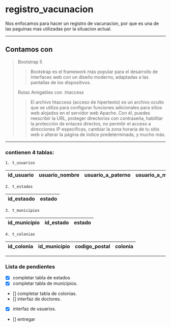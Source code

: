 # registro_vacunacion #
Nos enfocamos para hacer un registro de vacunacion, por que es una de las paguinas mas utilizadas por la situacion actual.
___
## Contamos con ##
> Bootstrap 5
>
>>Bootstrap es el framework más popular para el desarrollo de interfaces web con un diseño moderno, adaptadas a las pantallas de los dispositivos.
>
>Rutas Amigables con .htaccess
>
>>El archivo htaccess (acceso de hipertexto) es un archivo oculto que se utiliza para configurar funciones adicionales para sitios web alojados en el servidor web Apache. Con él, puedes reescribir la URL, proteger directorios con contraseña, habilitar la protección de enlaces directos, no permitir el acceso a direcciones IP específicas, cambiar la zona horaria de tu sitio web o alterar la página de índice predeterminada, y mucho más. 
>
>
___
### contienen 4 tablas: ###
    1. t_usuarios

|id_usuario|usuario_nombre|usuario_a_paterno|usuario_a_materno|usuario_nacimiento|usuario_sexo|usuario_curp|usuario_estado|usuario_municipio|usuario_colonia|usuario_direccion|usuario_cp|usuario_correo|usuario_pass|usuario_vacunado|
|--|--|--|--|--|--|--|--|--|--|--|--|--|--|--|
    2. t_estados
|id_estasdo|estado|
|--|--|
    3. t_municipios
|id_municipio|id_estado|estado|
|--|--|--|
    4. t_colonias
|id_colonia|id_municipio|codigo_postal|colonia|
|--|--|--|--|
___
### Lista de pendientes ###

- [x] completar tabla de estados
- [x] completar tabla de municipios.
- [] completar tabla de colonias.
- [] interfaz de doctores.
- [x] interfaz de usuarios.
- [] entregar
